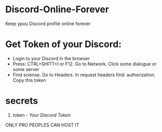 # Discord-Online-Forever
Keep ypou Discord profile online forever

# Get Token of your Discord:
  - Login to your Discord in the browser
  - Press: CTRL+SHITT+I or F12. Go to Network. Click some dialogue or some server
  - Find sciense. Go to Headers. In request headers find: authorization. Copy this token

# secrets
1. token - *Your Discord Token*

ONLY PRO PEOPLES CAN HOST IT
